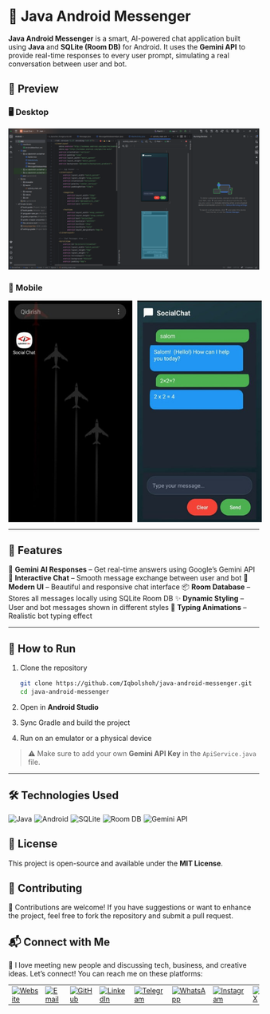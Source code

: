 # 💬 Java Android Messenger

**Java Android Messenger** is a smart, AI-powered chat application built using **Java** and **SQLite (Room DB)** for Android. It uses the **Gemini API** to provide real-time responses to every user prompt, simulating a real conversation between user and bot.

## 📸 Preview
### 🖥️ Desktop
![Desktop Preview](./screenshots/desktop.png)

### 📱 Mobile
<div style="display: flex; justify-content: space-between; gap: 10px;">
  <img src="./screenshots/1.jpg" alt="App Screenshot 1" style="width: 49.5%;" />
  <img src="./screenshots/2.jpg" alt="App Screenshot 2" style="width: 49.5%;" />
</div>

---

## 🚀 Features

🤖 **Gemini AI Responses** – Get real-time answers using Google’s Gemini API
💬 **Interactive Chat** – Smooth message exchange between user and bot
📱 **Modern UI** – Beautiful and responsive chat interface
📦 **Room Database** – Stores all messages locally using SQLite Room DB
✨ **Dynamic Styling** – User and bot messages shown in different styles
🧠 **Typing Animations** – Realistic bot typing effect

---

## 🎯 How to Run

1. Clone the repository

   ```bash
   git clone https://github.com/Iqbolshoh/java-android-messenger.git
   cd java-android-messenger
   ```
2. Open in **Android Studio**
3. Sync Gradle and build the project
4. Run on an emulator or a physical device

> ⚠ Make sure to add your own **Gemini API Key** in the `ApiService.java` file.

---

## 🛠 Technologies Used

<div style="display: flex; flex-wrap: wrap; gap: 5px;">
  <img src="https://img.shields.io/badge/Java-%23ED8B00.svg?style=for-the-badge&logo=openjdk&logoColor=white" alt="Java">
  <img src="https://img.shields.io/badge/Android-%233DDC84.svg?style=for-the-badge&logo=android&logoColor=white" alt="Android">
  <img src="https://img.shields.io/badge/SQLite-%23003B57.svg?style=for-the-badge&logo=sqlite&logoColor=white" alt="SQLite">
  <img src="https://img.shields.io/badge/Room-%23FF6F00.svg?style=for-the-badge&logo=google&logoColor=white" alt="Room DB">
  <img src="https://img.shields.io/badge/Gemini%20API-%234285F4.svg?style=for-the-badge&logo=google&logoColor=white" alt="Gemini API">
</div>

## 📜 License
This project is open-source and available under the **MIT License**.

## 🤝 Contributing  
🎯 Contributions are welcome! If you have suggestions or want to enhance the project, feel free to fork the repository and submit a pull request.

## 📬 Connect with Me  
💬 I love meeting new people and discussing tech, business, and creative ideas. Let’s connect! You can reach me on these platforms:

<div align="center">
  <table>
    <tr>
      <td>
        <a href="https://iqbolshoh.uz" target="_blank">
          <img src="https://img.icons8.com/color/48/domain.png" 
               height="40" width="40" alt="Website" title="Website" />
        </a>
      </td>
      <td>
        <a href="mailto:iilhomjonov777@gmail.com" target="_blank">
          <img src="https://github.com/gayanvoice/github-active-users-monitor/blob/master/public/images/icons/gmail.svg"
               height="40" width="40" alt="Email" title="Email" />
        </a>
      </td>
      <td>
        <a href="https://github.com/iqbolshoh" target="_blank">
          <img src="https://raw.githubusercontent.com/rahuldkjain/github-profile-readme-generator/master/src/images/icons/Social/github.svg"
               height="40" width="40" alt="GitHub" title="GitHub" />
        </a>
      </td>
      <td>
        <a href="https://www.linkedin.com/in/iqbolshoh/" target="_blank">
          <img src="https://github.com/gayanvoice/github-active-users-monitor/blob/master/public/images/icons/linkedin.svg"
               height="40" width="40" alt="LinkedIn" title="LinkedIn" />
        </a>
      </td>
      <td>
        <a href="https://t.me/iqbolshoh_777" target="_blank">
          <img src="https://github.com/gayanvoice/github-active-users-monitor/blob/master/public/images/icons/telegram.svg"
               height="40" width="40" alt="Telegram" title="Telegram" />
        </a>
      </td>
      <td>
        <a href="https://wa.me/998997799333" target="_blank">
          <img src="https://github.com/gayanvoice/github-active-users-monitor/blob/master/public/images/icons/whatsapp.svg"
               height="40" width="40" alt="WhatsApp" title="WhatsApp" />
        </a>
      </td>
      <td>
        <a href="https://instagram.com/iqbolshoh_777" target="_blank">
          <img src="https://raw.githubusercontent.com/rahuldkjain/github-profile-readme-generator/master/src/images/icons/Social/instagram.svg"
               height="40" width="40" alt="Instagram" title="Instagram" />
        </a>
      </td>
      <td>
        <a href="https://x.com/iqbolshoh_777" target="_blank">
          <img src="https://img.shields.io/badge/X-000000?style=for-the-badge&logo=x&logoColor=white"
               height="40" width="40" alt="X" title="X (Twitter)" />
        </a>
      </td>
      <td>
        <a href="https://www.youtube.com/@Iqbolshoh_777" target="_blank">
          <img src="https://raw.githubusercontent.com/rahuldkjain/github-profile-readme-generator/master/src/images/icons/Social/youtube.svg"
               height="40" width="40" alt="YouTube" title="YouTube" />
        </a>
      </td>
    </tr>
  </table>
</div>
